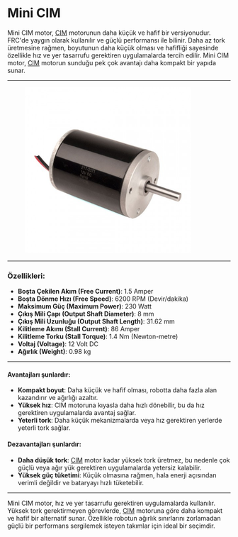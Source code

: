 # Mini CIM

Mini CIM motor, [CIM](cim.md) motorunun daha küçük ve hafif bir versiyonudur. FRC'de yaygın olarak kullanılır ve güçlü performansı ile bilinir. Daha az tork üretmesine rağmen, boyutunun daha küçük olması ve hafifliği sayesinde özellikle hız ve yer tasarrufu gerektiren uygulamalarda tercih edilir. Mini CIM motor, [CIM](cim.md) motorun sunduğu pek çok avantajı daha kompakt bir yapıda sunar.

***

<figure><img src="../../../.gitbook/assets/image (2) (1) (1) (1) (1).png" alt="" width="375"><figcaption></figcaption></figure>

***

### Özellikleri:

* **Boşta Çekilen Akım (Free Current)**: 1.5 Amper
* **Boşta Dönme Hızı (Free Speed)**: 6200 RPM (Devir/dakika)
* **Maksimum Güç (Maximum Power)**: 230 Watt
* **Çıkış Mili Çapı (Output Shaft Diameter)**: 8 mm
* **Çıkış Mili Uzunluğu (Output Shaft Length)**: 31.62 mm
* **Kilitleme Akımı (Stall Current)**: 86 Amper
* **Kilitleme Torku (Stall Torque)**: 1.4 Nm (Newton-metre)
* **Voltaj (Voltage)**: 12 Volt DC
* **Ağırlık (Weight)**: 0.98 kg

***

#### Avantajları şunlardır:

* **Kompakt boyut**: Daha küçük ve hafif olması, robotta daha fazla alan kazandırır ve ağırlığı azaltır.
* **Yüksek hız**: CIM motoruna kıyasla daha hızlı dönebilir, bu da hız gerektiren uygulamalarda avantaj sağlar.
* **Yeterli tork**: Daha küçük mekanizmalarda veya hız gerektiren yerlerde yeterli tork sağlar.

#### Dezavantajları şunlardır:

* **Daha düşük tork**: [CIM](cim.md) motor kadar yüksek tork üretmez, bu nedenle çok güçlü veya ağır yük gerektiren uygulamalarda yetersiz kalabilir.
* **Yüksek güç tüketimi**: Küçük olmasına rağmen, hala enerji açısından verimli değildir ve bataryayı hızlı tüketebilir.

***

Mini CIM motor, hız ve yer tasarrufu gerektiren uygulamalarda kullanılır. Yüksek tork gerektirmeyen görevlerde, [CIM](cim.md) motoruna göre daha kompakt ve hafif bir alternatif sunar. Özellikle robotun ağırlık sınırlarını zorlamadan güçlü bir performans sergilemek isteyen takımlar için ideal bir seçimdir.













